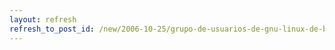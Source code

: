 ```yaml
---
layout: refresh
refresh_to_post_id: /new/2006-10-25/grupo-de-usuarios-de-gnu-linux-de-boston-usa
---
```

